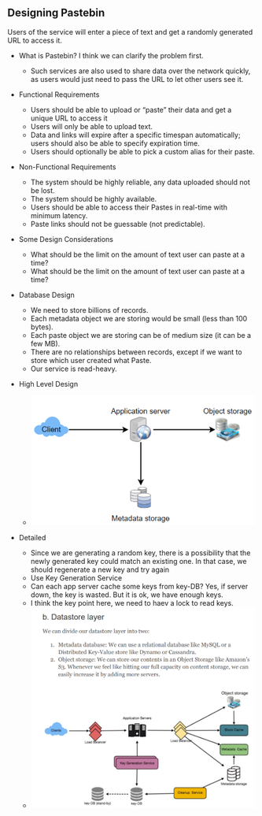 ## Designing Pastebin

Users of the service will enter a piece of text and get a randomly generated URL to access it.

- What is Pastebin? I think we can clarify the problem first.
  - Such services are also used to share data over the network quickly, as users would just need to pass the URL to let other users see it.

- Functional Requirements
  - Users should be able to upload or “paste” their data and get a unique URL to access it
  - Users will only be able to upload text.
  - Data and links will expire after a specific timespan automatically; users should also be able to specify expiration time.
  - Users should optionally be able to pick a custom alias for their paste.
- Non-Functional Requirements
  - The system should be highly reliable, any data uploaded should not be lost.
  - The system should be highly available.
  - Users should be able to access their Pastes in real-time with minimum latency.
  - Paste links should not be guessable (not predictable).
- Some Design Considerations
  - What should be the limit on the amount of text user can paste at a time?
  - What should be the limit on the amount of text user can paste at a time?
- Database Design
  - We need to store billions of records.
  - Each metadata object we are storing would be small (less than 100 bytes).
  - Each paste object we are storing can be of medium size (it can be a few MB).
  - There are no relationships between records, except if we want to store which user created what Paste.
  - Our service is read-heavy.
-  High Level Design
   - ![Image](./images/ch3-7.png)
- Detailed
  - Since we are generating a random key, there is a possibility that the newly generated key could match an existing one. In that case, we should regenerate a new key and try again
  - Use Key Generation Service
  - Can each app server cache some keys from key-DB? Yes, if server down, the key is wasted. But it is ok, we have enough keys.
  - I think the key point here, we need to haev a lock to read keys.
  - ![Image](./images/ch3-8.png)
